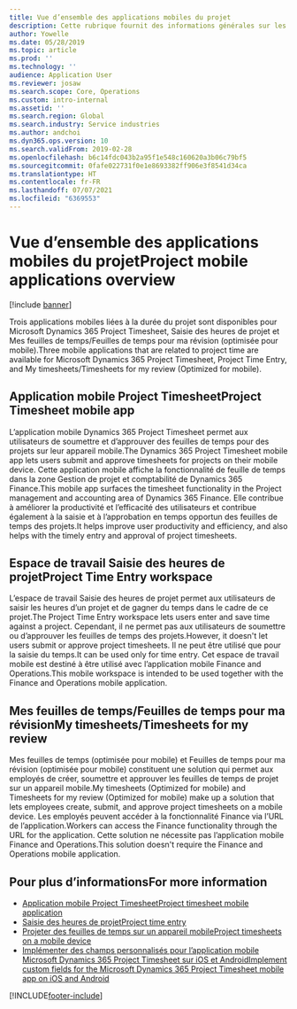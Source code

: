 ```yaml
---
title: Vue d’ensemble des applications mobiles du projet
description: Cette rubrique fournit des informations générales sur les applications liées au temps du projet pour Microsoft Dynamics 365 Project Timesheet, Saisie des heures de projet et Mes feuilles de temps/Feuilles de temps disponibles sur un appareil mobile.
author: Yowelle
ms.date: 05/28/2019
ms.topic: article
ms.prod: ''
ms.technology: ''
audience: Application User
ms.reviewer: josaw
ms.search.scope: Core, Operations
ms.custom: intro-internal
ms.assetid: ''
ms.search.region: Global
ms.search.industry: Service industries
ms.author: andchoi
ms.dyn365.ops.version: 10
ms.search.validFrom: 2019-02-28
ms.openlocfilehash: b6c14fdc043b2a95f1e548c160620a3b06c79bf5
ms.sourcegitcommit: 0fafe022731f0e1e8693382ff906e3f8541d34ca
ms.translationtype: HT
ms.contentlocale: fr-FR
ms.lasthandoff: 07/07/2021
ms.locfileid: "6369553"
---
```

# <a name="project-mobile-applications-overview"></a><span data-ttu-id="f7eb3-103">Vue d’ensemble des applications mobiles du projet</span><span class="sxs-lookup"><span data-stu-id="f7eb3-103">Project mobile applications overview</span></span>

[!include [banner](../includes/banner.md)]

<span data-ttu-id="f7eb3-104">Trois applications mobiles liées à la durée du projet sont disponibles pour Microsoft Dynamics 365 Project Timesheet, Saisie des heures de projet et Mes feuilles de temps/Feuilles de temps pour ma révision (optimisée pour mobile).</span><span class="sxs-lookup"><span data-stu-id="f7eb3-104">Three mobile applications that are related to project time are available for Microsoft Dynamics 365 Project Timesheet, Project Time Entry, and My timesheets/Timesheets for my review (Optimized for mobile).</span></span>

## <a name="project-timesheet-mobile-app"></a><span data-ttu-id="f7eb3-105">Application mobile Project Timesheet</span><span class="sxs-lookup"><span data-stu-id="f7eb3-105">Project Timesheet mobile app</span></span>

<span data-ttu-id="f7eb3-106">L’application mobile Dynamics 365 Project Timesheet permet aux utilisateurs de soumettre et d’approuver des feuilles de temps pour des projets sur leur appareil mobile.</span><span class="sxs-lookup"><span data-stu-id="f7eb3-106">The Dynamics 365 Project Timesheet mobile app lets users submit and approve timesheets for projects on their mobile device.</span></span> <span data-ttu-id="f7eb3-107">Cette application mobile affiche la fonctionnalité de feuille de temps dans la zone Gestion de projet et comptabilité de Dynamics 365 Finance.</span><span class="sxs-lookup"><span data-stu-id="f7eb3-107">This mobile app surfaces the timesheet functionality in the Project management and accounting area of Dynamics 365 Finance.</span></span> <span data-ttu-id="f7eb3-108">Elle contribue à améliorer la productivité et l’efficacité des utilisateurs et contribue également à la saisie et à l’approbation en temps opportun des feuilles de temps des projets.</span><span class="sxs-lookup"><span data-stu-id="f7eb3-108">It helps improve user productivity and efficiency, and also helps with the timely entry and approval of project timesheets.</span></span>

## <a name="project-time-entry-workspace"></a><span data-ttu-id="f7eb3-109">Espace de travail Saisie des heures de projet</span><span class="sxs-lookup"><span data-stu-id="f7eb3-109">Project Time Entry workspace</span></span>

<span data-ttu-id="f7eb3-110">L’espace de travail Saisie des heures de projet permet aux utilisateurs de saisir les heures d’un projet et de gagner du temps dans le cadre de ce projet.</span><span class="sxs-lookup"><span data-stu-id="f7eb3-110">The Project Time Entry workspace lets users enter and save time against a project.</span></span> <span data-ttu-id="f7eb3-111">Cependant, il ne permet pas aux utilisateurs de soumettre ou d’approuver les feuilles de temps des projets.</span><span class="sxs-lookup"><span data-stu-id="f7eb3-111">However, it doesn't let users submit or approve project timesheets.</span></span> <span data-ttu-id="f7eb3-112">Il ne peut être utilisé que pour la saisie du temps.</span><span class="sxs-lookup"><span data-stu-id="f7eb3-112">It can be used only for time entry.</span></span> <span data-ttu-id="f7eb3-113">Cet espace de travail mobile est destiné à être utilisé avec l’application mobile Finance and Operations.</span><span class="sxs-lookup"><span data-stu-id="f7eb3-113">This mobile workspace is intended to be used together with the Finance and Operations mobile application.</span></span>

## <a name="my-timesheetstimesheets-for-my-review"></a><span data-ttu-id="f7eb3-114">Mes feuilles de temps/Feuilles de temps pour ma révision</span><span class="sxs-lookup"><span data-stu-id="f7eb3-114">My timesheets/Timesheets for my review</span></span>

<span data-ttu-id="f7eb3-115">Mes feuilles de temps (optimisée pour mobile) et Feuilles de temps pour ma révision (optimisée pour mobile) constituent une solution qui permet aux employés de créer, soumettre et approuver les feuilles de temps de projet sur un appareil mobile.</span><span class="sxs-lookup"><span data-stu-id="f7eb3-115">My timesheets (Optimized for mobile) and Timesheets for my review (Optimized for mobile) make up a solution that lets employees create, submit, and approve project timesheets on a mobile device.</span></span> <span data-ttu-id="f7eb3-116">Les employés peuvent accéder à la fonctionnalité Finance via l’URL de l’application.</span><span class="sxs-lookup"><span data-stu-id="f7eb3-116">Workers can access the Finance functionality through the URL for the application.</span></span> <span data-ttu-id="f7eb3-117">Cette solution ne nécessite pas l’application mobile Finance and Operations.</span><span class="sxs-lookup"><span data-stu-id="f7eb3-117">This solution doesn't require the Finance and Operations mobile application.</span></span>

## <a name="for-more-information"></a><span data-ttu-id="f7eb3-118">Pour plus d’informations</span><span class="sxs-lookup"><span data-stu-id="f7eb3-118">For more information</span></span>

- [<span data-ttu-id="f7eb3-119">Application mobile Project Timesheet</span><span class="sxs-lookup"><span data-stu-id="f7eb3-119">Project timesheet mobile application</span></span>](project-timesheet.md)
- [<span data-ttu-id="f7eb3-120">Saisie des heures de projet</span><span class="sxs-lookup"><span data-stu-id="f7eb3-120">Project time entry</span></span>]( project-time-entry-mobile-workspace.md)
- [<span data-ttu-id="f7eb3-121">Projeter des feuilles de temps sur un appareil mobile</span><span class="sxs-lookup"><span data-stu-id="f7eb3-121">Project timesheets on a mobile device</span></span>](Mobile-timesheets.md)
- [<span data-ttu-id="f7eb3-122">Implémenter des champs personnalisés pour l’application mobile Microsoft Dynamics 365 Project Timesheet sur iOS et Android</span><span class="sxs-lookup"><span data-stu-id="f7eb3-122">Implement custom fields for the Microsoft Dynamics 365 Project Timesheet mobile app on iOS and Android</span></span>](custom-fields-mobile.md)


[!INCLUDE[footer-include](../includes/footer-banner.md)]